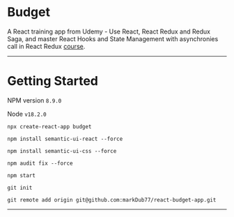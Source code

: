 # Budget
A React training app from Udemy - Use React, React Redux and Redux Saga, and master React Hooks and State Management with asynchronies call in React Redux [course](https://redventures.udemy.com/course/react-redux-saga/learn/lecture/23433806#overview).

---

# Getting Started

NPM version `8.9.0`

Node `v18.2.0`

`npx create-react-app budget`

`npm install semantic-ui-react --force`

`npm install semantic-ui-css --force`

`npm audit fix --force`

`npm start`

`git init`

`git remote add origin git@github.com:markDub77/react-budget-app.git`


---